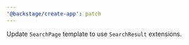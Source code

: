 ```yaml
---
'@backstage/create-app': patch
---
```


Update `SearchPage` template to use `SearchResult` extensions.
